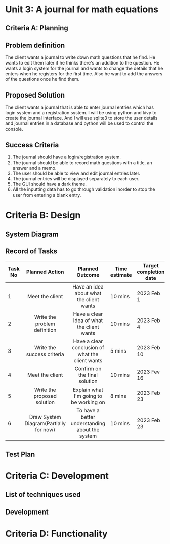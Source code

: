 # Unit 3: A journal for math equations

## Criteria A: Planning

## Problem definition
The client wants a journal to write down math questions that he find. He wants to edit them later if he thinks there's an addition to the question. He wants a login system for the journal and wants to change the details that he enters when he registers for the first time. Also he want to add the answers of the questions once he find them.

## Proposed Solution
The client wants a journal that is able to enter journal entries which has login system and a registration system. I will be using python and kivy to create the journal interface. And I will use sqlite3 to store the user details and journal entries in a database and python will be used to control the console.

## Success Criteria
1. The journal should have a login/registration system.
2. The journal should be able to record math questions with a title, an answer and a memo.
3. The user should be able to view and edit journal entries later.
4. The journal entries will be displayed separately to each user.
5. The GUI should have a dark theme.
6. All the inputting data has to go through validation inorder to stop the user from entering a blank entry.


# Criteria B: Design

## System Diagram

## Record of Tasks
| Task No |             Planned Action             |                  Planned Outcome                 | Time estimate | Target completion date | Criterion |
|---------|:--------------------------------------:|:------------------------------------------------:|---------------|------------------------|-----------|
| 1       | Meet the client                        | Have an idea about what the client wants         | 10 mins       | 2023 Feb 1             | A         |
| 2       | Write the problem definition           | Have a clear idea of what the client wants       | 10 mins       | 2023 Feb 4             | A         |
| 3       | Write the success criteria             | Have a clear conclusion of what the client wants | 5 mins        | 2023 Feb 10            | A         |
| 4       | Meet the client                        | Confirm on the final solution                    | 10 mins       | 2023 Fev 16            | A         |
| 5       | Write the proposed solution            | Explain what I'm going to be working on          | 8 mins        | 2023 Feb 23            | A         |
| 6       | Draw System Diagram(Partially for now) | To have a better understanding about the system  | 10 mins       | 2023 Feb 23            | B         |

## Test Plan

# Criteria C: Development

## List of techniques used

## Development


# Criteria D: Functionality
